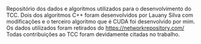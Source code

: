 Repositório dos dados e algoritmos utilizados para o desenvolvimento do TCC.
Dois dos algoritmos C++ foram desenvolvidos por Lauany Silva com modificações e o terceiro algoritmo que é CUDA foi desenvolvido por mim.
Os dados utilizados foram retirados do https://networkrepository.com/
Todas contribuições ao TCC foram devidamente citadas no trabalho.
